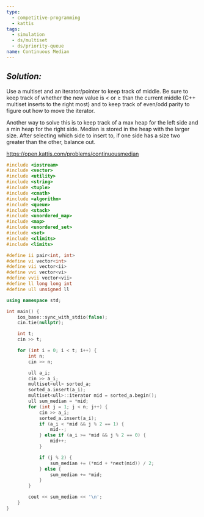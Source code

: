 ```yaml
---
type:
  - competitive-programming
  - kattis
tags:
  - simulation
  - ds/multiset
  - ds/priority-queue
name: Continuous Median
---
```

## _Solution:_
Use a multiset and an iterator/pointer to keep track of middle. Be sure to keep track of whether the new value is $<$ or $\ge$ than the current middle (C++ multiset inserts to the right most) and to keep track of even/odd parity to figure out how to move the iterator.

Another way to solve this is to keep track of a max heap for the left side and a min heap for the right side. Median is stored in the heap with the larger size. After selecting which side to insert to, if one side has a size two greater than the other, balance out.

https://open.kattis.com/problems/continuousmedian
```cpp
#include <iostream>
#include <vector>
#include <utility>
#include <string>
#include <tuple>
#include <cmath>
#include <algorithm>
#include <queue>
#include <stack>
#include <unordered_map>
#include <map>
#include <unordered_set>
#include <set>
#include <climits>
#include <limits>

#define ii pair<int, int>
#define vi vector<int>
#define vii vector<ii>
#define vvi vector<vi>
#define vvii vector<vii>
#define ll long long int
#define ull unsigned ll

using namespace std;

int main() {
    ios_base::sync_with_stdio(false);
    cin.tie(nullptr);

    int t;
    cin >> t;

    for (int i = 0; i < t; i++) {
        int n;
        cin >> n;

        ull a_i;
        cin >> a_i;
        multiset<ull> sorted_a;
        sorted_a.insert(a_i);
        multiset<ull>::iterator mid = sorted_a.begin();
        ull sum_median = *mid;
        for (int j = 1; j < n; j++) {
            cin >> a_i;
            sorted_a.insert(a_i);
            if (a_i < *mid && j % 2 == 1) {
                mid--;
            } else if (a_i >= *mid && j % 2 == 0) {
                mid++;
            }

            if (j % 2) {
                sum_median += (*mid + *next(mid)) / 2;
            } else {
                sum_median += *mid;
            }
        }

        cout << sum_median << '\n';
    }
}
```